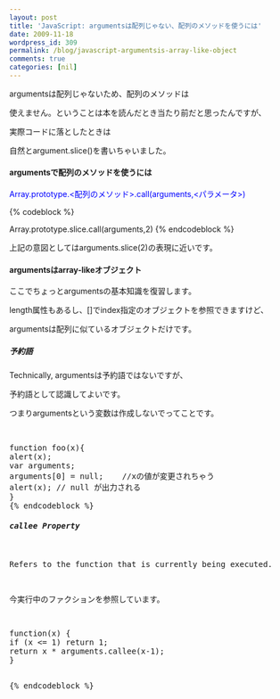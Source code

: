 ```yaml
---
layout: post
title: 'JavaScript: argumentsは配列じゃない、配列のメソッドを使うには'
date: 2009-11-18
wordpress_id: 309
permalink: /blog/javascript-argumentsis-array-like-object
comments: true
categories: [nil]
---
```

<div class="section">
<p>argumentsは配列じゃないため、配列のメソッドは</p>
<p>使えません。ということは本を読んだとき当たり前だと思ったんですが、</p>
<p>実際コードに落としたときは</p>
<p>自然とargument.slice()を書いちゃいました。</p>
<h4>argumentsで配列のメソッドを使うには</h4>
<p><span style="color:#0000FF;">Array.prototype.&#60;配列のメソッド&#62;.call(arguments,&#60;パラメータ&#62;)</span></p>
{% codeblock %}

<span class="synType">Array</span>.prototype.slice.call(<span class="synIdentifier">arguments</span>,2)
{% endcodeblock %}
<p>上記の意図としてはarguments.slice(2)の表現に近いです。</p>
<h4>argumentsはarray-likeオブジェクト</h4>
<p>ここでちょっとargumentsの基本知識を復習します。</p>
<p>length属性もあるし、[]でindex指定のオブジェクトを参照できますけど、</p>
<p>argumentsは配列に似ているオブジェクトだけです。</p>
<h5>予約語</h5>
<p>Technically, argumentsは予約語ではないですが、</p>
<p>予約語として認識してよいです。</p>
<p>つまりargumentsという変数は作成しないでってことです。</p>
<br/>
<pre class="syntax-highlight">
<span class="synIdentifier">function</span> foo(x)<span class="synIdentifier">{</span>
<span class="synStatement">alert</span>(x);
<span class="synIdentifier">var</span> <span class="synIdentifier">arguments</span>;
<span class="synIdentifier">arguments[</span>0<span class="synIdentifier">]</span> = <span class="synStatement">null</span>;	<span class="synComment">//xの値が変更されちゃう</span>
<span class="synStatement">alert</span>(x);	<span class="synComment">// null が出力される</span>
<span class="synIdentifier">}</span>
{% endcodeblock %}
<h5>callee Property</h5>
<p>Refers to the function that is currently being executed.</p>
<p>今実行中のファクションを参照しています。</p>
<pre class="syntax-highlight">
<span class="synIdentifier">function</span>(x) <span class="synIdentifier">{</span>
<span class="synStatement">if</span> (x &#60;= 1) <span class="synStatement">return</span> 1;
<span class="synStatement">return</span> x * <span class="synIdentifier">arguments</span>.callee(x-1);
<span class="synIdentifier">}</span>

{% endcodeblock %}
<br/>
<p>　</p>
</div>
